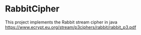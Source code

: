 # RabbitCipher
This project implements the Rabbit stream cipher in java
https://www.ecrypt.eu.org/stream/p3ciphers/rabbit/rabbit_p3.pdf
